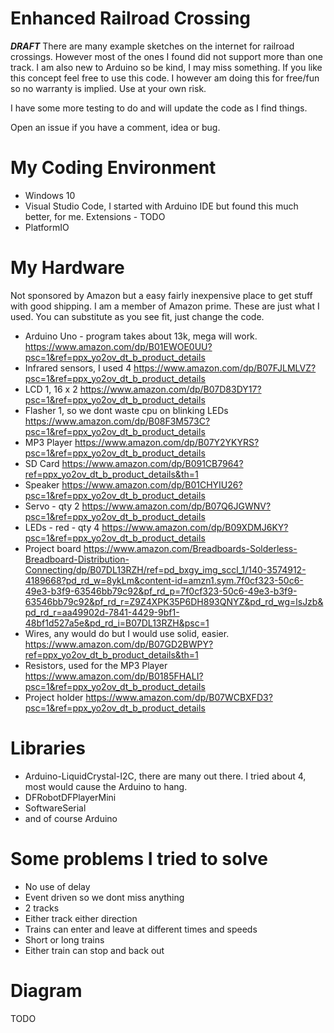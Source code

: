 # Enhanced Railroad Crossing #
***DRAFT***
There are many example sketches on the internet for railroad crossings. However most of the ones I found did not support more than one track. I am also new to Arduino so be kind, I may miss something. If you like this concept feel free to use this code. I however am doing this for free/fun so no warranty is implied. Use at your own risk.

I have some more testing to do and will update the code as I find things.

Open an issue if you have a comment, idea or bug.

# My Coding Environment #
- Windows 10
- Visual Studio Code, I started with Arduino IDE but found this much better, for me.
    Extensions - TODO
- PlatformIO

# My Hardware #
Not sponsored by Amazon but a easy fairly inexpensive place to get stuff with good shipping. I am a member of Amazon prime.
These are just what I used. You can substitute as you see fit, just change the code.
- Arduino Uno - program takes about 13k, mega will work.
    https://www.amazon.com/dp/B01EWOE0UU?psc=1&ref=ppx_yo2ov_dt_b_product_details
- Infrared sensors, I used 4
    https://www.amazon.com/dp/B07FJLMLVZ?psc=1&ref=ppx_yo2ov_dt_b_product_details
- LCD 1, 16 x 2
    https://www.amazon.com/dp/B07D83DY17?psc=1&ref=ppx_yo2ov_dt_b_product_details
- Flasher 1, so we dont waste cpu on blinking LEDs
    https://www.amazon.com/dp/B08F3M573C?psc=1&ref=ppx_yo2ov_dt_b_product_details
- MP3 Player
    https://www.amazon.com/dp/B07Y2YKYRS?psc=1&ref=ppx_yo2ov_dt_b_product_details
- SD Card
    https://www.amazon.com/dp/B091CB7964?ref=ppx_yo2ov_dt_b_product_details&th=1
- Speaker
    https://www.amazon.com/dp/B01CHYIU26?psc=1&ref=ppx_yo2ov_dt_b_product_details
- Servo - qty 2
    https://www.amazon.com/dp/B07Q6JGWNV?psc=1&ref=ppx_yo2ov_dt_b_product_details
- LEDs - red - qty 4
    https://www.amazon.com/dp/B09XDMJ6KY?psc=1&ref=ppx_yo2ov_dt_b_product_details
- Project board
    https://www.amazon.com/Breadboards-Solderless-Breadboard-Distribution-Connecting/dp/B07DL13RZH/ref=pd_bxgy_img_sccl_1/140-3574912-4189668?pd_rd_w=8ykLm&content-id=amzn1.sym.7f0cf323-50c6-49e3-b3f9-63546bb79c92&pf_rd_p=7f0cf323-50c6-49e3-b3f9-63546bb79c92&pf_rd_r=Z9Z4XPK35P6DH893QNYZ&pd_rd_wg=lsJzb&pd_rd_r=aa49902d-7841-4429-9bf1-48bf1d527a5e&pd_rd_i=B07DL13RZH&psc=1
- Wires, any would do but I would use solid, easier.
    https://www.amazon.com/dp/B07GD2BWPY?ref=ppx_yo2ov_dt_b_product_details&th=1
- Resistors, used for the MP3 Player
    https://www.amazon.com/dp/B0185FHALI?psc=1&ref=ppx_yo2ov_dt_b_product_details
- Project holder
    https://www.amazon.com/dp/B07WCBXFD3?psc=1&ref=ppx_yo2ov_dt_b_product_details

# Libraries #
- Arduino-LiquidCrystal-I2C, there are many out there. I tried about 4, most would cause the Arduino to hang.
- DFRobotDFPlayerMini
- SoftwareSerial
- and of course Arduino

# Some problems I tried to solve #
- No use of delay
- Event driven so we dont miss anything
- 2 tracks
- Either track either direction
- Trains can enter and leave at different times and speeds
- Short or long trains
- Either train can stop and back out

# Diagram #
TODO
